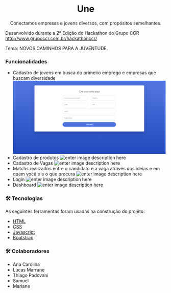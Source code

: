 <h1 align="center">Une</h1>
<p align="center">Conectamos empresas e jovens diversos, com propósitos semelhantes.</p>

Desenvolvido durante a 2ª Edição do Hackathon do Grupo CCR http://www.grupoccr.com.br/hackathonccr/

Tema: NOVOS CAMINHOS PARA A JUVENTUDE.

### Funcionalidades

- Cadastro de jovens em busca do primeiro emprego e empresas que buscam diversidade
 ![enter image description here](https://github.com/LucasMarrane/ccr291/blob/master/img/readme/criar%20conta.PNG)
- Cadastro de produtos
![enter image description here]()
- Cadastro de Vagas
![enter image description here]()
- Matchs realizados entre o candidato e a vaga através dos ideias e em quem você é e o que procura
![enter image description here]()
- Login
![enter image description here]()
- Dashboard
![enter image description here]()


### 🛠 Tecnologias

As seguintes ferramentas foram usadas na construção do projeto:

- [HTML](https://developer.mozilla.org/pt-BR/docs/Web/HTML)
- [CSS](https://www.w3schools.com/css/)
- [Javascript](https://developer.mozilla.org/pt-BR/docs/Web/JavaScript)
- [Bootstrap](https://getbootstrap.com/)

### 🛠 Colaboradores

- Ana Carolina
- Lucas Marrane
- Thiago Padovani
- Samuel
- Mariane
